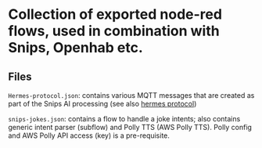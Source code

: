 # Collection of exported node-red flows, used in combination with Snips, Openhab etc.

## Files
```Hermes-protocol.json```: contains various MQTT messages that are created as part of the Snips AI processing (see also [hermes protocol](https://github.com/snipsco/snips-platform-documentation/wiki/6.--Miscellaneous#hermes-protocol))

```snips-jokes.json```: contains a flow to handle a joke intents; also contains generic intent parser (subflow) and Polly TTS (AWS Polly TTS). Polly config and AWS Polly API access (key) is a pre-requisite.


